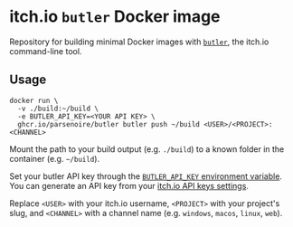 # itch.io `butler` Docker image

Repository for building minimal Docker images with [`butler`](https://itch.io/docs/butler/), the itch.io command-line tool.

## Usage

```shell
docker run \
  -v ./build:~/build \
  -e BUTLER_API_KEY=<YOUR API KEY> \
  ghcr.io/parsenoire/butler butler push ~/build <USER>/<PROJECT>:<CHANNEL>
```

Mount the path to your build output (e.g. `./build`) to a known folder in the container (e.g. `~/build`).

Set your butler API key through the [`BUTLER_API_KEY` environment variable](https://itch.io/docs/butler/login.html#running-butler-from-ci-builds-travis-ci-gitlab-ci-etc). You can generate an API key from your [itch.io API keys settings](https://itch.io/user/settings/api-keys).

Replace `<USER>` with your itch.io username, `<PROJECT>` with your project's slug, and `<CHANNEL>` with a channel name (e.g. `windows`, `macos`, `linux`, `web`).
